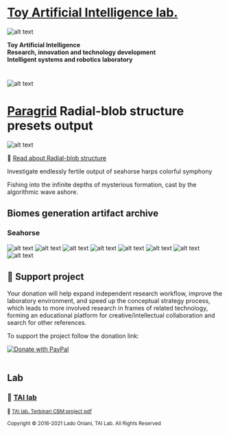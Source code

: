  # [Toy Artificial Intelligence lab.](https://ladooniani.github.io/tailab/) 
 
 ![alt text](https://github.com/ladooniani/tailab/blob/master/assets/toy_artificial_intelligence_lab_logo.png)

**Toy Artificial Intelligence\
Research, innovation and technology development\
Intelligent systems and robotics laboratory**

#

![alt text](https://github.com/ladooniani/tailab/blob/master/assets/tai_lab_terbinari_cbm_project_logo.png)

# [Paragrid](https://github.com/Toy-Artificial-Intelligence-lab/paragrid-doc) Radial-blob structure presets output

![alt text](https://github.com/ladooniani/resume-cv/blob/main/img/img15.jpg)

📌 [Read about Radial-blob structure](https://github.com/Toy-Artificial-Intelligence-lab/paragrid-doc/blob/main/markups/paragrid-butterfly-net-structure.md)

Investigate endlessly fertile output of seahorse harps colorful symphony

Fishing into the infinite depths of mysterious formation, cast by the algorithmic wave ashore. 

## Biomes generation artifact archive
 
### Seahorse

![alt text](https://github.com/Toy-Artificial-Intelligence-lab/paragrid-doc/blob/main/images/paragrid/paragrid-radial-blob-example-(7).jpg)
![alt text](https://github.com/Toy-Artificial-Intelligence-lab/paragrid-doc/blob/main/images/paragrid/paragrid-radial-blob-example-(1).jpg)
![alt text](https://github.com/Toy-Artificial-Intelligence-lab/paragrid-doc/blob/main/images/paragrid/paragrid-radial-blob-example-(2).jpg)
![alt text](https://github.com/Toy-Artificial-Intelligence-lab/paragrid-doc/blob/main/images/paragrid/paragrid-radial-blob-example-(3).jpg)
![alt text](https://github.com/Toy-Artificial-Intelligence-lab/paragrid-doc/blob/main/images/paragrid/paragrid-radial-blob-example-(4).jpg)
![alt text](https://github.com/Toy-Artificial-Intelligence-lab/paragrid-doc/blob/main/images/paragrid/paragrid-radial-blob-example-(5).jpg)
![alt text](https://github.com/Toy-Artificial-Intelligence-lab/paragrid-doc/blob/main/images/paragrid/paragrid-radial-blob-example-(6).jpg)
![alt text](https://github.com/Toy-Artificial-Intelligence-lab/paragrid-doc/blob/main/images/paragrid/paragrid-radial-blob-example-(8).jpg)


## 💖 Support project

Your donation will help expand independent research workflow, improve the laboratory environment, and speed up the conceptual strategy process, which leads to more involved research in frames of related technology, forming an educational platform for creative/intellectual collaboration and search for other references.

To support the project follow the donation link: 

<a href="https://www.paypal.com/cgi-bin/webscr?cmd=_s-xclick&hosted_button_id=GRGH6SL9EL72U">
  <img src="https://www.paypalobjects.com/en_US/i/btn/btn_donate_SM.gif" alt="Donate with PayPal" /><br><br>
</a>

## Lab

### 🔬 [TAI lab](https://ladooniani.github.io/tailab/) 

<sub>📃 [TAI lab. Terbinari CBM project pdf](https://github.com/ladooniani/tailab/blob/master/docs/tai.pdf)<sub>

<sub>Copyright © 2016-2021 Lado Oniani, TAI Lab. All Rights Reserved<sub>
